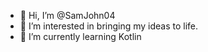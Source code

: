 - 👋 Hi, I’m @SamJohn04
- 👀 I’m interested in bringing my ideas to life.
- 🌱 I’m currently learning Kotlin

<!---
SamJohn04/SamJohn04 is a ✨ special ✨ repository because its `README.md` (this file) appears on your GitHub profile.
You can click the Preview link to take a look at your changes.
--->
